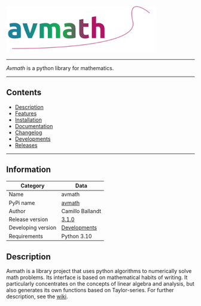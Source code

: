 <a href="https://github.com/ballandt/avmath#readme">
  <img src="docs/avmath.svg" width="400" title="avmath">
</a>

---

_Avmath_ is a python library for mathematics. 

---
## Contents

* [Description](#description)
* [Features](https://github.com/ballandt/avmath/wiki#features)
* [Installation](https://github.com/ballandt/avmath/wiki/Documentation#installation)
* [Documentation](https://github.com/ballandt/avmath/wiki/Documentation)
* [Changelog](https://github.com/ballandt/avmath/blob/master/CHANGELOG.md)
* [Developments](https://github.com/ballandt/avmath/wiki#developments)
* [Releases](https://www.github.com/ballandt/avmath/releases)
---

## Information

| Category           | Data                                                                 |
|--------------------|----------------------------------------------------------------------|
| Name               | avmath                                                               |
| PyPi name          | [avmath](https://pypi.org/project/avmath/)                           |
| Author             | Camillo Ballandt                                                     |
| Release version    | [3.1.0](https://www.github.com/ballandt/avmath/releases/tag/v3.1.0)  |
| Developing version | [Developments](https://github.com/ballandt/avmath/wiki/Developments) |
| Requirements       | Python 3.10                                                          |

## Description

Avmath is a library project that uses python algorithms to numerically solve
math problems. Its interface is based on mathematical habits of
writing. It particularly concentrates on the concepts of linear algebra
and analysis, but also generates its own functions based on Taylor-series.
For further description, see the [wiki](https://github.com/ballandt/avmath/wiki).